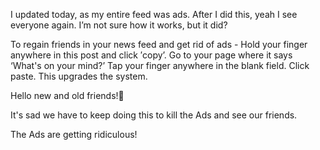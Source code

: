 I updated today, as  my entire feed was ads. After I did this, yeah I see everyone  again. I’m not sure how it works, but it  did?

To regain friends in your news feed and get rid of ads - Hold your finger anywhere in this post and click ′copy’. Go to your page where it says ‘What's on your mind?’ Tap your finger anywhere in the blank field. Click paste. This upgrades the system.

Hello new and old friends!🥰

It's sad we have to keep doing this to kill the Ads and see our friends.

The Ads are getting ridiculous!
